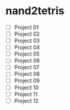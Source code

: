 # nand2tetris

- [ ] Project 01
- [ ] Project 02
- [ ] Project 03
- [ ] Project 04
- [ ] Project 05
- [ ] Project 06
- [ ] Project 07
- [ ] Project 08
- [ ] Project 09
- [ ] Project 10
- [ ] Project 11
- [ ] Project 12
